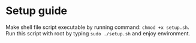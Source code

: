 <h1>Setup guide</h1>
Make shell file script executable by running command:
<code>chmod +x setup.sh</code>. 
Run this script with root by typing <code>sudo ./setup.sh</code> and enjoy environment.